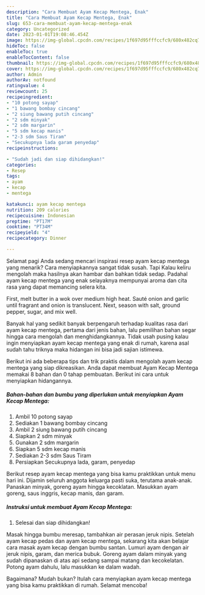 ```yaml
---
description: "Cara Membuat Ayam Kecap Mentega, Enak"
title: "Cara Membuat Ayam Kecap Mentega, Enak"
slug: 653-cara-membuat-ayam-kecap-mentega-enak
category: Uncategorized
date: 2023-01-01T19:08:46.454Z
image: https://img-global.cpcdn.com/recipes/1f697d95fffccfc9/680x482cq70/ayam-kecap-mentega-foto-resep-utama.jpg
hideToc: false
enableToc: true
enableTocContent: false
thumbnail: https://img-global.cpcdn.com/recipes/1f697d95fffccfc9/680x482cq70/ayam-kecap-mentega-foto-resep-utama.jpg
cover: https://img-global.cpcdn.com/recipes/1f697d95fffccfc9/680x482cq70/ayam-kecap-mentega-foto-resep-utama.jpg
author: Admin
authorAv: notfound
ratingvalue: 4
reviewcount: 25
recipeingredient:
- "10 potong sayap"
- "1 bawang bombay cincang"
- "2 siung bawang putih cincang"
- "2 sdm minyak"
- "2 sdm margarin"
- "5 sdm kecap manis"
- "2-3 sdm Saus Tiram"
- "Secukupnya lada garam penyedap"
recipeinstructions:

- "Sudah jadi dan siap dihidangkan!"
categories:
- Resep
tags:
- ayam
- kecap
- mentega

katakunci: ayam kecap mentega 
nutrition: 209 calories
recipecuisine: Indonesian
preptime: "PT17M"
cooktime: "PT34M"
recipeyield: "4"
recipecategory: Dinner

---
```



Selamat pagi Anda sedang mencari inspirasi resep ayam kecap mentega yang menarik? Cara menyiapkannya sangat tidak susah. Tapi Kalau keliru mengolah maka hasilnya akan hambar dan bahkan tidak sedap. Padahal ayam kecap mentega yang enak selayaknya mempunyai aroma dan cita rasa yang dapat memancing selera kita.


First, melt butter in a wok over medium high heat. Sauté onion and garlic until fragrant and onion is translucent. Next, season with salt, ground pepper, sugar, and mix well.

Banyak hal yang sedikit banyak berpengaruh terhadap kualitas rasa dari ayam kecap mentega, pertama dari jenis bahan, lalu pemilihan bahan segar hingga cara mengolah dan menghidangkannya. Tidak usah pusing kalau ingin menyiapkan ayam kecap mentega yang enak di rumah, karena asal sudah tahu triknya maka hidangan ini bisa jadi sajian istimewa.


Berikut ini ada beberapa tips dan trik praktis dalam mengolah ayam kecap mentega yang siap dikreasikan. Anda dapat membuat Ayam Kecap Mentega memakai 8 bahan dan 0 tahap pembuatan. Berikut ini cara untuk menyiapkan hidangannya.

<!--inarticleads1-->

##### Bahan-bahan dan bumbu yang diperlukan untuk menyiapkan Ayam Kecap Mentega:

1. Ambil 10 potong sayap
1. Sediakan 1 bawang bombay cincang
1. Ambil 2 siung bawang putih cincang
1. Siapkan 2 sdm minyak
1. Gunakan 2 sdm margarin
1. Siapkan 5 sdm kecap manis
1. Sediakan 2-3 sdm Saus Tiram
1. Persiapkan Secukupnya lada, garam, penyedap


Berikut resep ayam kecap mentega yang bisa kamu praktikkan untuk menu hari ini. Dijamin seluruh anggota keluarga pasti suka, terutama anak-anak. Panaskan minyak, goreng ayam hingga kecoklatan. Masukkan ayam goreng, saus inggris, kecap manis, dan garam. 

<!--inarticleads2-->

##### Instruksi untuk membuat Ayam Kecap Mentega:


1. Selesai dan siap dihidangkan!

Masak hingga bumbu meresap, tambahkan air perasan jeruk nipis. Setelah ayam kecap pedas dan ayam kecap mentega, sekarang kita akan belajar cara masak ayam kecap dengan bumbu santan. Lumuri ayam dengan air jeruk nipis, garam, dan merica bubuk. Goreng ayam dalam minyak yang sudah dipanaskan di atas api sedang sampai matang dan kecokelatan. Potong ayam dahulu, lalu masukkan ke dalam wadah. 

Bagaimana? Mudah bukan? Itulah cara menyiapkan ayam kecap mentega yang bisa kamu praktikkan di rumah. Selamat mencoba!
